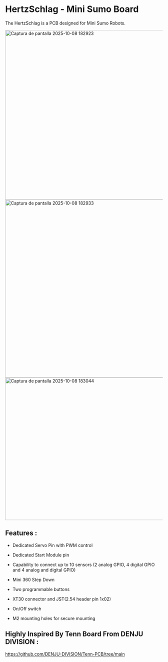 # HertzSchlag - Mini Sumo Board
The HertzSchlag is a PCB designed for Mini Sumo Robots.



<img width="1564" height="543" alt="Captura de pantalla 2025-10-08 182923" src="https://github.com/user-attachments/assets/370cd3b0-fc34-40a8-954b-b3371f766fa3" />

<img width="1387" height="569" alt="Captura de pantalla 2025-10-08 182933" src="https://github.com/user-attachments/assets/c498d170-558f-450c-81d9-912c4ee5546b" />

<img width="1161" height="456" alt="Captura de pantalla 2025-10-08 183044" src="https://github.com/user-attachments/assets/d7ba41fe-38aa-40f8-b45b-a829f6e44c82" />


## Features :
- Dedicated Servo Pin with PWM control
- Dedicated Start Module pin

- Capability to connect up to 10 sensors (2 analog GPIO, 4 digital GPIO and 4 analog and digital GPIO)
- Mini 360 Step Down
- Two programmable buttons
- XT30 connector and JST(2.54 header pin 1x02)
- On/Off switch
- M2 mounting holes for secure mounting


## Highly Inspired By Tenn Board From DENJU DIVISION :
https://github.com/DENJU-DIVISION/Tenn-PCB/tree/main
